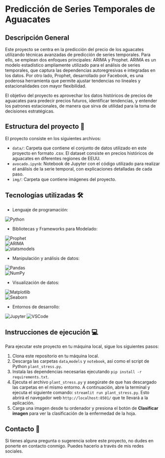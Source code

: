 # Predicción de Series Temporales de Aguacates

## Descripción General

Este proyecto se centra en la predicción del precio de los aguacates utilizando técnicas avanzadas de predicción de series temporales. Para ello, se emplean dos enfoques principales: ARIMA y Prophet. ARIMA es un modelo estadístico ampliamente utilizado para el análisis de series temporales, que captura las dependencias autoregresivas e integradas en los datos. Por otro lado, Prophet, desarrollado por Facebook, es una poderosa herramienta que permite ajustar tendencias no lineales y estacionalidades con mayor flexibilidad.

El objetivo del proyecto es aprovechar los datos históricos de precios de aguacates para predecir precios futuros, identificar tendencias, y entender los patrones estacionales, de manera que sirva de utilidad para la toma de decisiones estratégicas.

## Estructura del proyecto 📂

El proyecto consiste en los siguientes archivos:

- ``data/``: Carpeta que contiene el conjunto de datos utilizado en este proyecto en formato .csv. El dataset consiste en precios históricos de aguacates en diferentes regiones de EEUU.
- ``avocado.ipynb``: Notebook de Jupyter con el código utilizado para realizar el análisis de la serie temporal, con explicaciones detalladas de cada paso.
- ``img/``: Carpeta que contiene imágenes del proyecto.

## Tecnologías utilizadas 🛠️

- Lenguaje de programación:

![Python](https://img.shields.io/badge/Python-3776AB?style=for-the-badge&logo=python&logoColor=white)
- Bibliotecas y Frameworks para Modelado:

![Prophet](https://img.shields.io/badge/Prophet-563D7C?style=for-the-badge&logo=prophet&logoColor=white)  
![ARIMA](https://img.shields.io/badge/ARIMA-007D3C?style=for-the-badge&logo=python&logoColor=white)  
![statsmodels](https://img.shields.io/badge/statsmodels-3776AB?style=for-the-badge&logo=python&logoColor=white)
- Manipulación y análisis de datos:

![Pandas](https://img.shields.io/badge/Pandas-150458?style=for-the-badge&logo=pandas&logoColor=white)  
![NumPy](https://img.shields.io/badge/NumPy-013243?style=for-the-badge&logo=numpy&logoColor=white)
- Visualización de datos:

![Matplotlib](https://img.shields.io/badge/Matplotlib-007ACC?style=for-the-badge&logo=python&logoColor=white)  
![Seaborn](https://img.shields.io/badge/Seaborn-3776AB?style=for-the-badge&logo=python&logoColor=white)  
- Entornos de desarrollo:

![Jupyter](https://img.shields.io/badge/Jupyter-F37626?style=for-the-badge&logo=jupyter&logoColor=white)
![VSCode](https://img.shields.io/badge/VSCode-007ACC?style=for-the-badge&logo=visual-studio-code&logoColor=white)

## Instrucciones de ejecución 💻
Para ejecutar este proyecto en tu máquina local, sigue los siguientes pasos:

1. Clona este repositorio en tu máquina local.
2. Descarga las carpetas ``data``,``models`` y ``notebook``, así como el script de Python ``plant_stress.py``.
3. Instala las dependencias necesarias ejecutando ``pip install -r requirements.txt``.
4. Ejecuta el archivo ``plant_stress.py`` y asegúrate de que has descargado las carpetas en el mismo entorno. A continuación, abre la terminal y ejecuta el siguiente comando: ``streamlit run plant_stress.py``. Esto abrirá el navegador web ``http://localhost:8501/`` que te llevará a la aplicación.
5. Carga una imagen desde tu ordenador y presiona el botón de **Clasificar imagen** para ver la clasificación de la enfermedad de la hoja. 

## Contacto 📧
Si tienes alguna pregunta o sugerencia sobre este proyecto, no dudes en ponerte en contacto conmigo. Puedes hacerlo a través de mis redes sociales.
